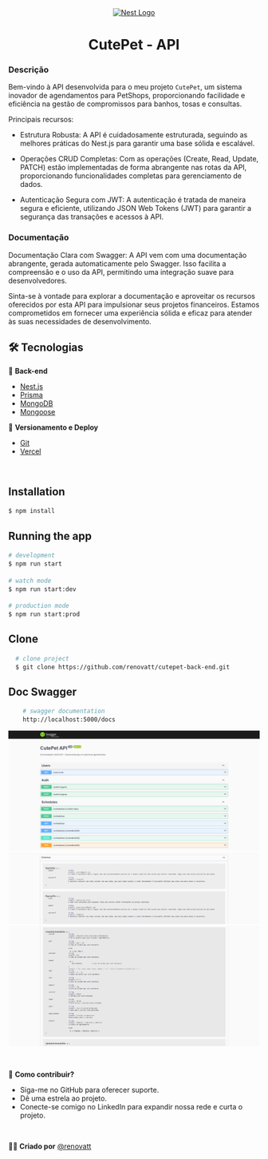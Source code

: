 <div align='center'>
<a href="http://nestjs.com/" target="blank"><img src="https://nestjs.com/img/logo-small.svg" width="50" alt="Nest Logo" /></a>
<h1>CutePet - API</h1> 
</div>

### Descrição
Bem-vindo à API desenvolvida para o meu projeto ``CutePet``, um sistema inovador de agendamentos para PetShops, proporcionando facilidade e eficiência na gestão de compromissos para banhos, tosas e consultas.

Principais recursos:
- Estrutura Robusta: A API é cuidadosamente estruturada, seguindo as melhores práticas do Nest.js para garantir uma base sólida e escalável.

- Operações CRUD Completas: Com as operações (Create, Read, Update, PATCH) estão implementadas de forma abrangente nas rotas da API, proporcionando funcionalidades completas para gerenciamento de dados.

- Autenticação Segura com JWT: A autenticação é tratada de maneira segura e eficiente, utilizando JSON Web Tokens (JWT) para garantir a segurança das transações e acessos à API.


### Documentação
Documentação Clara com Swagger: A API vem com uma documentação abrangente, gerada automaticamente pelo Swagger. Isso facilita a compreensão e o uso da API, permitindo uma integração suave para desenvolvedores.

Sinta-se à vontade para explorar a documentação e aproveitar os recursos oferecidos por esta API para impulsionar seus projetos financeiros. Estamos comprometidos em fornecer uma experiência sólida e eficaz para atender às suas necessidades de desenvolvimento.

## 🛠️ Tecnologias

📁 **Back-end**
- [Nest.js](https://github.com/nestjs/nest) 
- [Prisma](https://www.prisma.io)
- [MongoDB](https://www.mongodb.com)
- [Mongoose](https://mongoosejs.com/docs/guide.html)

🔋 **Versionamento e Deploy**
- [Git](https://git-scm.com)
- [Vercel](https://vercel.com/)

<br>

## Installation

```bash
$ npm install
```

## Running the app

```bash
# development
$ npm run start

# watch mode
$ npm run start:dev

# production mode
$ npm run start:prod
```

## Clone

```bash
  # clone project
  $ git clone https://github.com/renovatt/cutepet-back-end.git
```

## Doc Swagger

```bash
    # swagger documentation
    http://localhost:5000/docs
```

![Doc](./.github/doc-1.png)
![Doc-1](./.github/doc-2.png)
![Doc-2](./.github/doc-3.png)

<br>

🚀 **Como contribuir?**

- Siga-me no GitHub para oferecer suporte.
- Dê uma estrela ao projeto.
- Conecte-se comigo no LinkedIn para expandir nossa rede e curta o projeto.

<br>

🧑‍💻 **Criado por**
[@renovatt](https://www.linkedin.com/in/renovatt/)